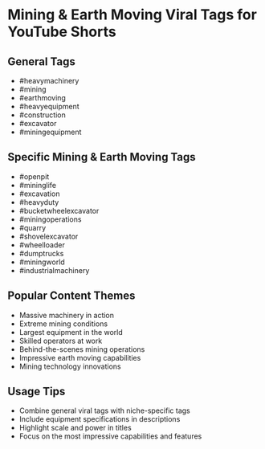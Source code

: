 # Mining & Earth Moving Viral Tags for YouTube Shorts

## General Tags
- #heavymachinery
- #mining
- #earthmoving
- #heavyequipment
- #construction
- #excavator
- #miningequipment

## Specific Mining & Earth Moving Tags
- #openpit
- #mininglife
- #excavation
- #heavyduty
- #bucketwheelexcavator
- #miningoperations
- #quarry
- #shovelexcavator
- #wheelloader
- #dumptrucks
- #miningworld
- #industrialmachinery

## Popular Content Themes
- Massive machinery in action
- Extreme mining conditions
- Largest equipment in the world
- Skilled operators at work
- Behind-the-scenes mining operations
- Impressive earth moving capabilities
- Mining technology innovations

## Usage Tips
- Combine general viral tags with niche-specific tags
- Include equipment specifications in descriptions
- Highlight scale and power in titles
- Focus on the most impressive capabilities and features
